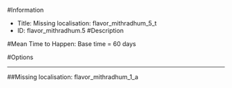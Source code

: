 #Information
 - Title: Missing localisation: flavor_mithradhum_5_t
 - ID: flavor_mithradhum.5
#Description

#Mean Time to Happen:
Base time = 60 days

#Options

___
##Missing localisation: flavor_mithradhum_1_a
